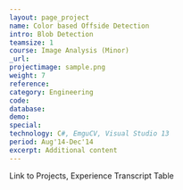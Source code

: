 ```yaml
---
layout: page_project
name: Color based Offside Detection
intro: Blob Detection
teamsize: 1
course: Image Analysis (Minor)
_url: 
projectimage: sample.png
weight: 7
reference: 
category: Engineering
code: 
database:
demo: 
special:
technology: C#, EmguCV, Visual Studio 13
period: Aug'14-Dec'14
excerpt: Additional content
---
```

Link to Projects, Experience
Transcript Table